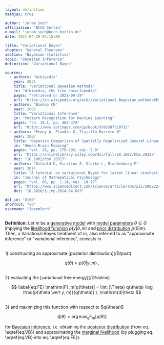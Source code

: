 ```yaml
---
layout: definition
mathjax: true

author: "Joram Soch"
affiliation: "BCCN Berlin"
e_mail: "joram.soch@bccn-berlin.de"
date: 2021-04-29 07:15:00

title: "Variational Bayes"
chapter: "General Theorems"
section: "Bayesian statistics"
topic: "Bayesian inference"
definition: "Variational Bayes"

sources:
  - authors: "Wikipedia"
    year: 2021
    title: "Variational Bayesian methods"
    in: "Wikipedia, the free encyclopedia"
    pages: "retrieved on 2021-04-29"
    url: "https://en.wikipedia.org/wiki/Variational_Bayesian_methods#Evidence_lower_bound"
  - authors: "Bishop CM"
    year: 2006
    title: "Variational Inference"
    in: "Pattern Recognition for Machine Learning"
    pages: "ch. 10.1, pp. 462-474"
    url: "https://www.springer.com/gp/book/9780387310732"
  - authors: "Penny W, Flandin G, Trujillo-Barreto N"
    year: 2007
    title: "Bayesian Comparison of Spatially Regularised General Linear Models"
    in: "Human Brain Mapping"
    pages: "vol. 28, pp. 275–293, eqs. 2-9"
    url: "https://onlinelibrary.wiley.com/doi/full/10.1002/hbm.20327"
    doi: "10.1002/hbm.20327"
  - authors: "Ostwald D, Kirilina E, Starke L, Blankenburg F"
    year: 2014
    title: "A tutorial on variational Bayes for latent linear stochastic time-series models"
    in: "Journal of Mathematical Psychology"
    pages: "vol. 60, pp. 1-14, eqs. 10-17"
    url: "https://www.sciencedirect.com/science/article/abs/pii/S0022249614000352"
    doi: "10.1016/j.jmp.2014.04.003"

def_id: "D150"
shortcut: "vb"
username: "JoramSoch"
---
```



**Definition:** Let $m$ be a [generative model](/D/gm) with [model parameters](/D/para) $\theta \in \Theta$ implying the [likelihood function](/D/lf) $p(y \vert \theta, m)$ and [prior distribution](/D/prior) $p(\theta \vert m)$. Then, a Variational Bayes treatment of $m$, also referred to as "approximate inference" or "variational inference", consists in

<br>
1) constructing an approximate [posterior distribution](/D/post)

$$ \label{eq:post-vb}
q(\theta) \approx p(\theta \vert y, m) \; ,
$$

<br>
2) evaluating the [variational free energy](/D/vblme)

$$ \label{eq:FE}
\mathrm{F}_m[q(\theta)] = \int_{\Theta} q(\theta) \log \frac{p(\theta \vert y, m)}{q(\theta)} \, \mathrm{d}\theta
$$

<br>
3) and maximizing this function with respect to $q(\theta)$

$$ \label{eq:VB}
\hat{q}(\theta) = \operatorname*{arg\,max}_{q} \mathrm{F}_m[q(\theta)]
$$

for [Bayesian inference](/P/bayes-th), i.e. obtaining the [posterior distribution](/D/post) (from eq. \eqref{eq:VB}) and approximating the [marginal likelihood](/D/ml) (by plugging eq. \eqref{eq:VB} into eq. \eqref{eq:FE}).